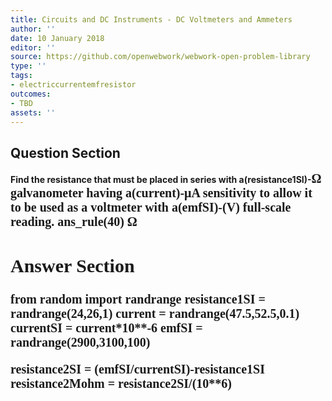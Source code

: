 ```yaml
---
title: Circuits and DC Instruments - DC Voltmeters and Ammeters
author: ''
date: 10 January 2018
editor: ''
source: https://github.com/openwebwork/webwork-open-problem-library
type: ''
tags:
- electriccurrentemfresistor
outcomes:
- TBD
assets: ''
---
```


## Question Section 

<b>
Find the resistance that must be placed in series with a(resistance1SI)-<span style="font-family: 'Times'; font-size: 20px";>&Omega;<span> galvanometer having a(current)-<span style="font-family: 'Times'; font-size: 20px";>&mu;A<span> sensitivity to allow it to be used as a voltmeter with a(emfSI)-(V) full-scale reading.
ans_rule(40) <span style="font-family: 'Times'; font-size: 20px";>&Omega;<span>


## Answer Section

from random import randrange
resistance1SI = randrange(24,26,1)
current = randrange(47.5,52.5,0.1)
currentSI = current*10**-6
emfSI = randrange(2900,3100,100)

resistance2SI = (emfSI/currentSI)-resistance1SI
resistance2Mohm = resistance2SI/(10**6)